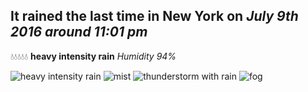 ## It rained the last time in New York on *July 9th 2016 around 11:01 pm*
💧💧💧💧💧  **heavy intensity rain** *Humidity 94%*

![heavy intensity rain](http://openweathermap.org/img/w/10n.png) ![mist](http://openweathermap.org/img/w/50n.png) ![thunderstorm with rain](http://openweathermap.org/img/w/11n.png) ![fog](http://openweathermap.org/img/w/50n.png)
